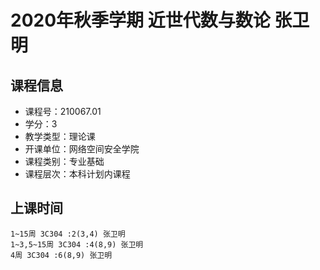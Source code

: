 # 2020年秋季学期 近世代数与数论 张卫明






## 课程信息

- 课程号：210067.01
- 学分：3
- 教学类型：理论课
- 开课单位：网络空间安全学院
- 课程类别：专业基础
- 课程层次：本科计划内课程

## 上课时间

```
1~15周 3C304 :2(3,4) 张卫明
1~3,5~15周 3C304 :4(8,9) 张卫明
4周 3C304 :6(8,9) 张卫明
```

